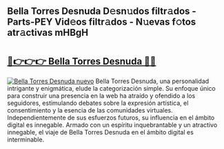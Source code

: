 ## Bella Torres Desnuda D𝚎sn𝚞dos filtr𝚊dos - Parts-PEY Vid𝚎os filtr𝚊dos - N𝚞evas f𝚘tos atr𝚊ctivas mHBgH

# <h2><a href="http://mb53egd.tromn.icu/?c=Bella+Torres+Desnuda">🔗👉👉👉 Bella Torres Desnuda 🔗🔗</a></h2>

[![Bella Torres Desnuda nuevo](https://i.imgur.com/pEAQMta.gif)](http://mb53egd.tromn.icu/?c=Bella+Torres+Desnuda)
Bella Torres Desnuda, una personalidad intrigante y enigmática, elude la categorización simple. Su enfoque único para construir una presencia en la web ha atraído y ofendido a los seguidores, estimulando debates sobre la expresión artística, el consentimiento y la esencia de las comunidades virtuales. Independientemente de sus esfuerzos futuros, su influencia en el ámbito digital es innegable. Armado con un espíritu inquebrantable y un atractivo innegable, el viaje de Bella Torres Desnuda en el ámbito digital es interminable.

